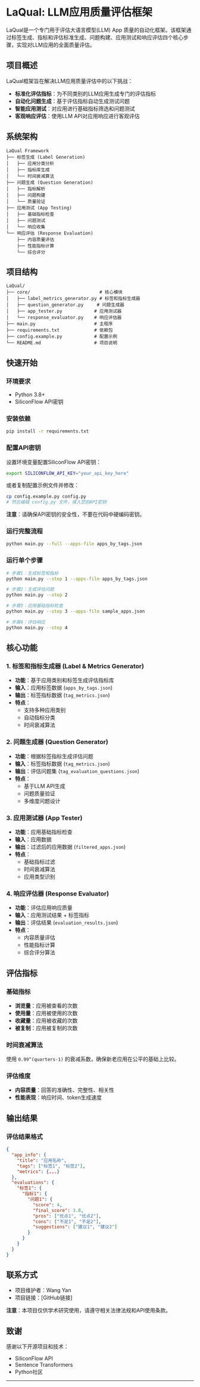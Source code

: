 # LaQual: LLM应用质量评估框架

LaQual是一个专门用于评估大语言模型(LLM) App 质量的自动化框架。该框架通过标签生成、指标和评估标准生成、问题构建、应用测试和响应评估四个核心步骤，实现对LLM应用的全面质量评估。

##  项目概述

LaQual框架旨在解决LLM应用质量评估中的以下挑战：
- **标准化评估指标**：为不同类别的LLM应用生成专门的评估指标
- **自动化问题生成**：基于评估指标自动生成测试问题
- **智能应用测试**：对应用进行基础指标筛选和问题测试
- **客观响应评估**：使用LLM API对应用响应进行客观评估

##  系统架构

```
LaQual Framework
├── 标签生成 (Label Generation)
│   ├── 应用分类分析
│   ├── 指标库生成
│   └── 时间衰减算法
├── 问题生成 (Question Generation)
│   ├── 指标解析
│   ├── 问题构建
│   └── 质量验证
├── 应用测试 (App Testing)
│   ├── 基础指标检查
│   ├── 问题测试
│   └── 响应收集
└── 响应评估 (Response Evaluation)
    ├── 内容质量评估
    ├── 性能指标计算
    └── 综合评分
```

##  项目结构

```
LaQual/
├── core/                          # 核心模块
│   ├── label_metrics_generator.py # 标签和指标生成器
│   ├── question_generator.py     # 问题生成器
│   ├── app_tester.py            # 应用测试器
│   └── response_evaluator.py    # 响应评估器
├── main.py                      # 主程序
├── requirements.txt             # 依赖包
├── config.example.py            # 配置示例
└── README.md                    # 项目说明
```

##  快速开始

### 环境要求

- Python 3.8+
- SiliconFlow API密钥

### 安装依赖

```bash
pip install -r requirements.txt
```

### 配置API密钥

设置环境变量配置SiliconFlow API密钥：

```bash
export SILICONFLOW_API_KEY="your_api_key_here"
```

或者复制配置示例文件并修改：

```bash
cp config.example.py config.py
# 然后编辑 config.py 文件，填入您的API密钥
```

**注意**：请确保API密钥的安全性，不要在代码中硬编码密钥。

### 运行完整流程

```bash
python main.py --full --apps-file apps_by_tags.json
```

### 运行单个步骤

```bash
# 步骤1：生成标签和指标
python main.py --step 1 --apps-file apps_by_tags.json

# 步骤2：生成评估问题
python main.py --step 2

# 步骤3：应用基础指标检查
python main.py --step 3 --apps-file sample_apps.json

# 步骤4：评估响应
python main.py --step 4
```

##  核心功能

### 1. 标签和指标生成器 (Label & Metrics Generator)

- **功能**：基于应用类别和标签生成评估指标库
- **输入**：应用标签数据 (`apps_by_tags.json`)
- **输出**：标签指标数据 (`tag_metrics.json`)
- **特点**：
  - 支持多种应用类别
  - 自动指标分类
  - 时间衰减算法

### 2. 问题生成器 (Question Generator)

- **功能**：根据标签指标生成评估问题
- **输入**：标签指标数据 (`tag_metrics.json`)
- **输出**：评估问题集 (`tag_evaluation_questions.json`)
- **特点**：
  - 基于LLM API生成
  - 问题质量验证
  - 多维度问题设计

### 3. 应用测试器 (App Tester)

- **功能**：应用基础指标检查
- **输入**：应用数据
- **输出**：过滤后的应用数据 (`filtered_apps.json`)
- **特点**：
  - 基础指标过滤
  - 时间衰减算法
  - 应用类型识别

### 4. 响应评估器 (Response Evaluator)

- **功能**：评估应用响应质量
- **输入**：应用测试结果 + 标签指标
- **输出**：评估结果 (`evaluation_results.json`)
- **特点**：
  - 内容质量评估
  - 性能指标计算
  - 综合评分算法

##  评估指标

### 基础指标
- **浏览量**：应用被查看的次数
- **使用量**：应用被使用的次数
- **收藏量**：应用被收藏的次数
- **被复制**：应用被复制的次数

### 时间衰减算法
使用 `0.99^(quarters-1)` 的衰减系数，确保新老应用在公平的基础上比较。

### 评估维度
- **内容质量**：回答的准确性、完整性、相关性
- **性能表现**：响应时间、token生成速度

##  输出结果

### 评估结果格式

```json
{
  "app_info": {
    "title": "应用名称",
    "tags": ["标签1", "标签2"],
    "metrics": {...}
  },
  "evaluations": {
    "标签1": {
      "指标1": {
        "问题1": {
          "score": 4,
          "final_score": 3.8,
          "pros": ["优点1", "优点2"],
          "cons": ["不足1", "不足2"],
          "suggestions": ["建议1", "建议2"]
        }
      }
    }
  }
}
```

##  联系方式

- 项目维护者：Wang Yan
- 项目链接：[GitHub链接]

**注意**：本项目仅供学术研究使用，请遵守相关法律法规和API使用条款。

##  致谢

感谢以下开源项目和技术：
- SiliconFlow API
- Sentence Transformers
- Python社区

---

